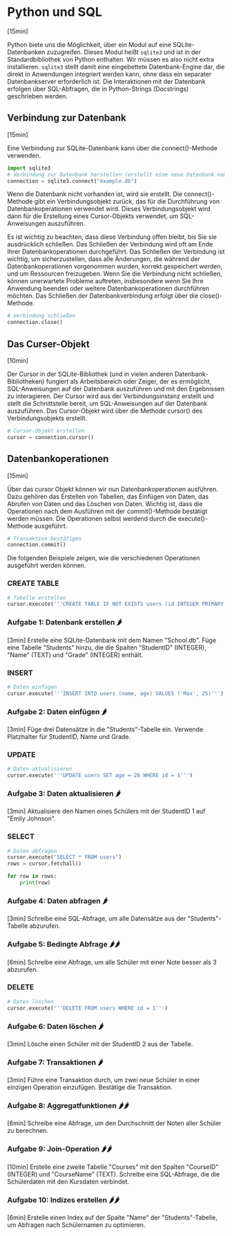 # Python und SQL
[15min]

Python biete uns die Möglichkeit, über ein Modul auf eine SQLite-Datenbanken zuzugreifen. Dieses Modul heißt `sqlite3` und ist in der Standardbibliothek von Python enthalten. Wir müssen es also nicht extra installieren. `sqlite3` stellt damit eine eingebettete Datenbank-Engine dar, die direkt in Anwendungen integriert werden kann, ohne dass ein separater Datenbankserver erforderlich ist. Die Interaktionen mit der Datenbank erfolgen über SQL-Abfragen, die in Python-Strings (Docstrings) geschrieben werden.

## Verbindung zur Datenbank
[15min]

Eine Verbindung zur SQLite-Datenbank kann über die connect()-Methode verwenden. 

``` py
import sqlite3
# Verbindung zur Datenbank herstellen (erstellt eine neue Datenbank namens "example.db" falls nicht vorhanden)
connection = sqlite3.connect("example.db")
```

Wenn die Datenbank nicht vorhanden ist, wird sie erstellt. Die connect()-Methode gibt ein Verbindungsobjekt zurück, das für die Durchführung von Datenbankoperationen verwendet wird. Dieses Verbindungsobjekt wird dann für die Erstellung eines Cursor-Objekts verwendet, um SQL-Anweisungen auszuführen.

Es ist wichtig zu beachten, dass diese Verbindung offen bleibt, bis Sie sie ausdrücklich schließen. Das Schließen der Verbindung wird oft am Ende Ihrer Datenbankoperationen durchgeführt. Das Schließen der Verbindung ist wichtig, um sicherzustellen, dass alle Änderungen, die während der Datenbankoperationen vorgenommen wurden, korrekt gespeichert werden, und um Ressourcen freizugeben. Wenn Sie die Verbindung nicht schließen, können unerwartete Probleme auftreten, insbesondere wenn Sie Ihre Anwendung beenden oder weitere Datenbankoperationen durchführen möchten. Das Schließen der Datenbankverbindung erfolgt über die close()-Methode.

``` py
# Verbindung schließen
connection.close()
```

## Das Curser-Objekt
[10min]

Der Cursor in der SQLite-Bibliothek (und in vielen anderen Datenbank-Bibliotheken) fungiert als Arbeitsbereich oder Zeiger, der es ermöglicht, SQL-Anweisungen auf der Datenbank auszuführen und mit den Ergebnissen zu interagieren. Der Cursor wird aus der Verbindungsinstanz erstellt und stellt die Schnittstelle bereit, um SQL-Anweisungen auf der Datenbank auszuführen. Das Cursor-Objekt wird über die Methode cursor() des Verbindungsobjekts erstellt.

``` py
# Cursor-Objekt erstellen
cursor = connection.cursor()
```

## Datenbankoperationen
[15min]

Über das cursor Objekt können wir nun Datenbankoperationen ausführen. Dazu gehören das Erstellen von Tabellen, das Einfügen von Daten, das Abrufen von Daten und das Löschen von Daten. Wichtig ist, dass die Operationen nach dem Ausführen mit der commit()-Methode bestätigt werden müssen. Die Operationen selbst werdend durch die execute()-Methode ausgeführt.

``` py
# Transaktion bestätigen
connection.commit()
```

Die folgenden Beispiele zeigen, wie die verschiedenen Operationen ausgeführt werden können.

### CREATE TABLE
``` py
# Tabelle erstellen
cursor.execute('''CREATE TABLE IF NOT EXISTS users (id INTEGER PRIMARY KEY, name TEXT, age INTEGER)''')
```
### **Aufgabe 1: Datenbank erstellen 🌶️**
[3min]
Erstelle eine SQLite-Datenbank mit dem Namen "School.db". Füge eine Tabelle "Students" hinzu, die die Spalten "StudentID" (INTEGER), "Name" (TEXT) und "Grade" (INTEGER) enthält.

### INSERT
``` py
# Daten einfügen
cursor.execute('''INSERT INTO users (name, age) VALUES ('Max', 25)''')
```

### **Aufgabe 2: Daten einfügen 🌶️**
[3min]
Füge drei Datensätze in die "Students"-Tabelle ein. Verwende Platzhalter für StudentID, Name und Grade.


### UPDATE
``` py
# Daten aktualisieren
cursor.execute('''UPDATE users SET age = 26 WHERE id = 1''')
```
### **Aufgabe 3: Daten aktualisieren 🌶️**
[3min]
Aktualisiere den Namen eines Schülers mit der StudentID 1 auf "Emily Johnson".

### SELECT
``` py
# Daten abfragen
cursor.execute("SELECT * FROM users")
rows = cursor.fetchall()

for row in rows:
    print(row)
```

### **Aufgabe 4: Daten abfragen 🌶️**
[3min]
Schreibe eine SQL-Abfrage, um alle Datensätze aus der "Students"-Tabelle abzurufen.

### **Aufgabe 5: Bedingte Abfrage 🌶️🌶️**
[6min]
Schreibe eine Abfrage, um alle Schüler mit einer Note besser als 3 abzurufen.

### DELETE
``` py
# Daten löschen
cursor.execute('''DELETE FROM users WHERE id = 1''')
```

### **Aufgabe 6: Daten löschen 🌶️**
[3min]
Lösche einen Schüler mit der StudentID 2 aus der Tabelle.

### **Aufgabe 7: Transaktionen 🌶️**
[3min]
Führe eine Transaktion durch, um zwei neue Schüler in einer einzigen Operation einzufügen. Bestätige die Transaktion.

### **Aufgabe 8: Aggregatfunktionen 🌶️🌶️**
[6min]
Schreibe eine Abfrage, um den Durchschnitt der Noten aller Schüler zu berechnen.

### **Aufgabe 9: Join-Operation 🌶️🌶️**
[10min]
Erstelle eine zweite Tabelle "Courses" mit den Spalten "CourseID" (INTEGER) und "CourseName" (TEXT). Schreibe eine SQL-Abfrage, die die Schülerdaten mit den Kursdaten verbindet.

### **Aufgabe 10: Indizes erstellen 🌶️🌶️**
[6min]
Erstelle einen Index auf der Spalte "Name" der "Students"-Tabelle, um Abfragen nach Schülernamen zu optimieren.
